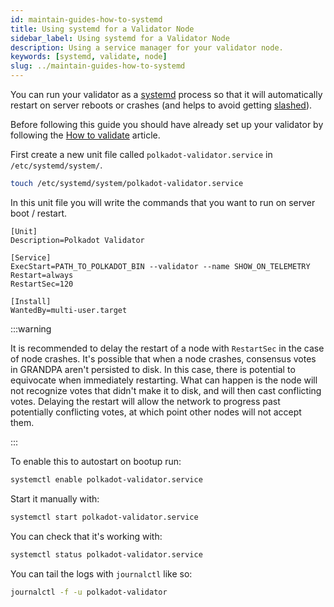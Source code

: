 ```yaml
---
id: maintain-guides-how-to-systemd
title: Using systemd for a Validator Node
sidebar_label: Using systemd for a Validator Node
description: Using a service manager for your validator node.
keywords: [systemd, validate, node]
slug: ../maintain-guides-how-to-systemd
---
```


You can run your validator as a [systemd](https://en.wikipedia.org/wiki/Systemd) process so that it
will automatically restart on server reboots or crashes (and helps to avoid getting
[slashed](../learn/learn-offenses.md)).

Before following this guide you should have already set up your validator by following the
[How to validate](../learn/learn-validator.md) article.

First create a new unit file called `polkadot-validator.service` in `/etc/systemd/system/`.

```bash
touch /etc/systemd/system/polkadot-validator.service
```

In this unit file you will write the commands that you want to run on server boot / restart.

```
[Unit]
Description=Polkadot Validator

[Service]
ExecStart=PATH_TO_POLKADOT_BIN --validator --name SHOW_ON_TELEMETRY
Restart=always
RestartSec=120

[Install]
WantedBy=multi-user.target
```

:::warning

It is recommended to delay the restart of a node with `RestartSec` in the case of node crashes. It's
possible that when a node crashes, consensus votes in GRANDPA aren't persisted to disk. In this
case, there is potential to equivocate when immediately restarting. What can happen is the node will
not recognize votes that didn't make it to disk, and will then cast conflicting votes. Delaying the
restart will allow the network to progress past potentially conflicting votes, at which point other
nodes will not accept them.

:::

To enable this to autostart on bootup run:

```bash
systemctl enable polkadot-validator.service
```

Start it manually with:

```bash
systemctl start polkadot-validator.service
```

You can check that it's working with:

```bash
systemctl status polkadot-validator.service
```

You can tail the logs with `journalctl` like so:

```bash
journalctl -f -u polkadot-validator
```
